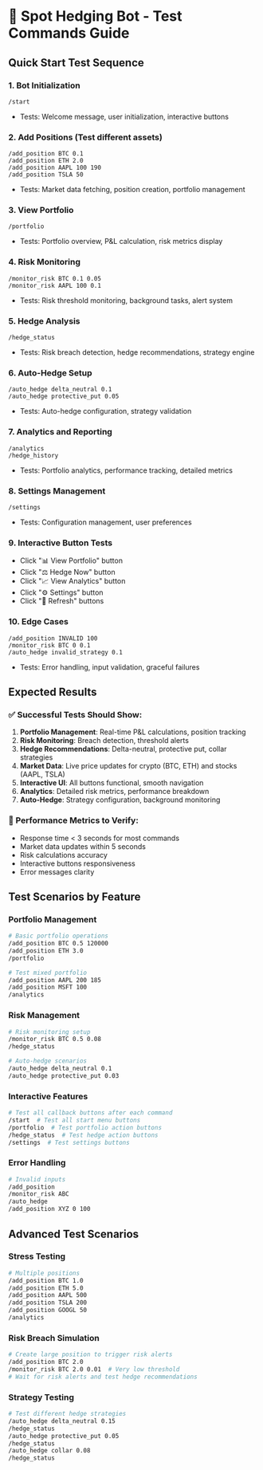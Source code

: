 # 🧪 Spot Hedging Bot - Test Commands Guide

## Quick Start Test Sequence

### 1. Bot Initialization
```
/start
```
- Tests: Welcome message, user initialization, interactive buttons

### 2. Add Positions (Test different assets)
```
/add_position BTC 0.1
/add_position ETH 2.0
/add_position AAPL 100 190
/add_position TSLA 50
```
- Tests: Market data fetching, position creation, portfolio management

### 3. View Portfolio
```
/portfolio
```
- Tests: Portfolio overview, P&L calculation, risk metrics display

### 4. Risk Monitoring
```
/monitor_risk BTC 0.1 0.05
/monitor_risk AAPL 100 0.1
```
- Tests: Risk threshold monitoring, background tasks, alert system

### 5. Hedge Analysis
```
/hedge_status
```
- Tests: Risk breach detection, hedge recommendations, strategy engine

### 6. Auto-Hedge Setup
```
/auto_hedge delta_neutral 0.1
/auto_hedge protective_put 0.05
```
- Tests: Auto-hedge configuration, strategy validation

### 7. Analytics and Reporting
```
/analytics
/hedge_history
```
- Tests: Portfolio analytics, performance tracking, detailed metrics

### 8. Settings Management
```
/settings
```
- Tests: Configuration management, user preferences

### 9. Interactive Button Tests
- Click "📊 View Portfolio" button
- Click "⚖️ Hedge Now" button
- Click "📈 View Analytics" button
- Click "⚙️ Settings" button
- Click "🔄 Refresh" buttons

### 10. Edge Cases
```
/add_position INVALID 100
/monitor_risk BTC 0 0.1
/auto_hedge invalid_strategy 0.1
```
- Tests: Error handling, input validation, graceful failures

## Expected Results

### ✅ Successful Tests Should Show:
1. **Portfolio Management**: Real-time P&L calculations, position tracking
2. **Risk Monitoring**: Breach detection, threshold alerts
3. **Hedge Recommendations**: Delta-neutral, protective put, collar strategies
4. **Market Data**: Live price updates for crypto (BTC, ETH) and stocks (AAPL, TSLA)
5. **Interactive UI**: All buttons functional, smooth navigation
6. **Analytics**: Detailed risk metrics, performance breakdown
7. **Auto-Hedge**: Strategy configuration, background monitoring

### 🔧 Performance Metrics to Verify:
- Response time < 3 seconds for most commands
- Market data updates within 5 seconds
- Risk calculations accuracy
- Interactive buttons responsiveness
- Error messages clarity

## Test Scenarios by Feature

### Portfolio Management
```bash
# Basic portfolio operations
/add_position BTC 0.5 120000
/add_position ETH 3.0
/portfolio

# Test mixed portfolio
/add_position AAPL 200 185
/add_position MSFT 100
/analytics
```

### Risk Management
```bash
# Risk monitoring setup
/monitor_risk BTC 0.5 0.08
/hedge_status

# Auto-hedge scenarios
/auto_hedge delta_neutral 0.1
/auto_hedge protective_put 0.03
```

### Interactive Features
```bash
# Test all callback buttons after each command
/start  # Test all start menu buttons
/portfolio  # Test portfolio action buttons
/hedge_status  # Test hedge action buttons
/settings  # Test settings buttons
```

### Error Handling
```bash
# Invalid inputs
/add_position 
/monitor_risk ABC
/auto_hedge 
/add_position XYZ 0 100
```

## Advanced Test Scenarios

### Stress Testing
```bash
# Multiple positions
/add_position BTC 1.0
/add_position ETH 5.0
/add_position AAPL 500
/add_position TSLA 200
/add_position GOOGL 50
/analytics
```

### Risk Breach Simulation
```bash
# Create large position to trigger risk alerts
/add_position BTC 2.0
/monitor_risk BTC 2.0 0.01  # Very low threshold
# Wait for risk alerts and test hedge recommendations
```

### Strategy Testing
```bash
# Test different hedge strategies
/auto_hedge delta_neutral 0.15
/hedge_status
/auto_hedge protective_put 0.05
/hedge_status
/auto_hedge collar 0.08
/hedge_status
```
